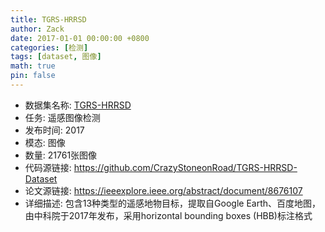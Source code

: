```yaml
---
title: TGRS-HRRSD
author: Zack
date: 2017-01-01 00:00:00 +0800
categories: [检测]
tags: [dataset, 图像]
math: true
pin: false
---
```

- 数据集名称: [TGRS-HRRSD](https://github.com/CrazyStoneonRoad/TGRS-HRRSD-Dataset)
- 任务: 遥感图像检测
- 发布时间: 2017
- 模态: 图像
- 数量: 21761张图像
- 代码源链接: https://github.com/CrazyStoneonRoad/TGRS-HRRSD-Dataset
- 论文源链接: https://ieeexplore.ieee.org/abstract/document/8676107
- 详细描述: 包含13种类型的遥感地物目标，提取自Google Earth、百度地图，由中科院于2017年发布，采用horizontal bounding boxes (HBB)标注格式
